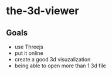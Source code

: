 # the-3d-viewer

## Goals
- use Threejs
- put it online
- create a good 3d visuzalization
- being able to open more than 1 3d file
